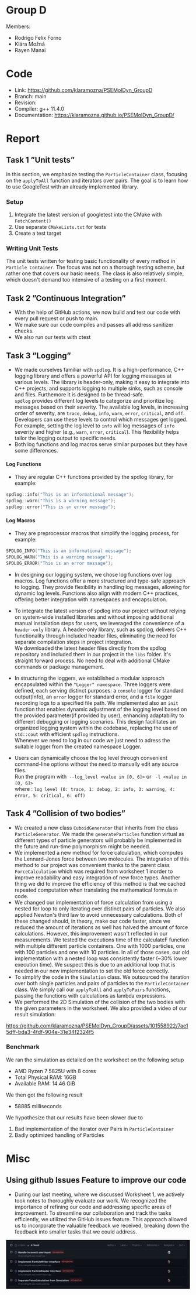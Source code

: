 # Group D #
Members:
* Rodrigo Felix Forno
* Klára Možná
* Rayen Manai

# Code #
* Link:     https://github.com/klaramozna/PSEMolDyn_GroupD
* Branch:   main
* Revision: 
* Compiler: g++ 11.4.0
* Documentation: https://klaramozna.github.io/PSEMolDyn_GroupD/


# Report #
## Task 1 ”Unit tests” ##
In this section, we emphasize testing the `ParticleContainer` class, focusing on the `applyToAll` function and iterators over pairs. 
The goal is to learn how to use GoogleTest with an already implemented library.

### Setup

1. Integrate the latest version of googletest into the CMake with ```FetchContent()```
2. Use separate ```CMakeLists.txt``` for tests
3. Create a test target

### Writing Unit Tests
The unit tests written for testing basic functionality of every method in ```Particle Container```.
The focus was not on a thorough testing scheme, but rather one that covers our basic needs. The class 
is also relatively simple, which doesn't demand too intensive of a testing on a first moment.

## Task 2 ”Continuous Integration” ##
* With the help of GitHub actions, we now build and test our code with every pull request or push to main. 
* We make sure our code compiles and passes all address sanitizer checks. 
* We also run our tests with ctest

## Task 3 ”Logging” ##
* We made ourselves familiar with ```spdlog```. It is a high-performance, C++ logging library and offers a powerful API for logging messages at various levels. The library is header-only, making it easy to integrate into C++ projects, and supports logging to multiple sinks, such as console and files. Furthemore it is designed to be thread-safe.     
```spdlog``` provides different log levels to categorize and prioritize log messages based on their severity. The available log levels, in increasing order of severity, are `trace`, `debug`, `info`, `warn`, `error`, `critical`, and `off`. Developers can use these levels to control which messages get logged. For example, setting the log level to `info` will log messages of `info` severity and higher (e.g., `warn`, `error`, `critical`). This flexibility helps tailor the logging output to specific needs.
* Both log functions and log macros serve similar purposes but they have some differences.
#### Log Functions ####
- They are regular C++ functions provided by the spdlog library, for example: 
```C++
spdlog::info("This is an informational message");
spdlog::warn("This is a warning message");
spdlog::error("This is an error message");
```
#### Log Macros ####
- They are preprocessor macros that simplify the logging process, for example:
```C++
SPDLOG_INFO("This is an informational message");
SPDLOG_WARN("This is a warning message");
SPDLOG_ERROR("This is an error message");
```
* In designing our logging system, we chose log functions over log macros. Log functions offer a more structured and type-safe approach to logging. They provide flexibility in handling log messages, allowing for dynamic log levels. Functions also align with modern C++ practices, offering better integration with namespaces and encapsulation. 

* To integrate the latest version of spdlog into our project without relying on system-wide installed libraries and without imposing additional manual installation steps for users, we leveraged the convenience of a ```header-only``` library. A header-only library, such as spdlog, delivers C++ functionality through included header files, eliminating the need for separate compilation steps in project integration.  
We downloaded the latest header files directly from the spdlog repository and included them in our project in the ```libs``` folder. It's straight forward process. No need to deal with additional CMake commands or package management.
* In structuring the loggers, we established a modular approach encapsulated within the ```"Logger" namespace```. Three loggers were defined, each serving distinct purposes: a ```console``` logger for standard output(Info), an ```error``` logger for standard error, and a ```file``` logger recording logs to a specified file path. We implemented also an `init` function that enables dynamic adjustment of the logging level based on the provided parameter(if provided by user), enhancing adaptability to different debugging or logging scenarios. This design facilitates an organized logging system within the codebase, replacing the use of ```std::cout``` with efficient ```spdlog```  instructions.  
Whenever we need to log in our code we just need to adress the suitable logger from the created namespace Logger.

* Users can dynamically choose the log level through convenient command-line options without the need to manually edit any source files.   
Run the program with``` --log_level <value in [0, 6]>``` or ``` -l <value in [0, 6]>```  
where : ```log level (0: trace, 1: debug, 2: info, 3: warning, 4: error, 5: critical, 6: off)```

## Task 4 ”Collision of two bodies” ##
* We created a new class ```CuboidGenerator``` that inherits from the class ```ParticleGenerator```. We made the ```generateParticles``` function virtual as different types of particle generators will probably be implemented in the future and run-time polymorphism might be needed.
* We implemented a new method for force calculation, which computes the Lennard-Jones force between two molecules. The integration of this method to our project was convenient thanks to the parent class ```ForceCalculation``` which was required from worksheet 1 inorder to improve readability and easy integration of new force types. Another thing we did to improve the efficiency of this method is that we cached repeated computation when translating the mathematical formula in code.
* We changed our implementation of force calculation from using a nested for loop to only iterating over distinct pairs of particles. We also applied Newton's third law to avoid unnecessary calculations. Both of these changed should, in theory, make our code faster, since we reduced the amount of iterations as well has halved the amount of force calculations. However, this improvement wasn't reflected in our measurements. We tested the executions time of the calculateF function with multiple different particle containers. One with 1000 particles, one with 100 particles and one with 10 particles. In all of those cases, our old implementation with a nested loop was consistently faster (~30% lower execution time). We suspect this is due to an additional loop that is needed in our new implementation to set the old force correctly.
* To simplify the code in the ```Simulation``` class. We outsourced the iteration over both single particles and pairs of particles to the ```ParticleContainer``` class. We simply call our ```applyToAll``` and ```applyToPairs``` functions, passing the functions with calculations as lambda expressions.
* We performed the 2D Simulation of the collision of the two bodies with the given parameters in the worksheet. We also provided a video of our result simulation:

https://github.com/klaramozna/PSEMolDyn_GroupD/assets/101558922/7ae15dff-bda3-4fdf-904e-31e34f2324f5

### Benchmark
We ran the simulation as detailed on the worksheet on the following setup
* AMD Ryzen 7 5825U with 8 cores
* Total Physical RAM: 16GB
* Available RAM: 14.46 GiB

We then got the following result
* 58885 milliseconds

We hypothesize that our results have been slower due to
1. Bad implementation of the iterator over Pairs in ```ParticleContainer```
2. Badly optimized handling of Particles
  
# Misc #
## Using github Issues Feature to improve our code ##
* During our last meeting, where we discussed Worksheet 1, we actively took notes to thoroughly evaluate our work. We recognized the importance of refining our code and addressing specific areas of improvement. To streamline our collaboration and track the tasks efficiently, we utilized the GitHub issues feature. This approach allowed us to incorporate the valuable feedback we received, breaking down the feedback into smaller tasks that we could address.   
<img src=issues.png>
